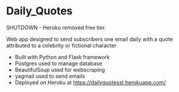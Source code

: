 # Daily_Quotes

SHUTDOWN - Heroku removed free tier.

Web app designed to send subscribers one email daily with a quote attributed to a celebrity or fictional character

- Built with Python and Flask framework
- Postgres used to manage database
- BeautifulSoup used for webscraping
- yagmail used to send emails
- Deployed on Heroku at https://dailyquotesst.herokuapp.com/
